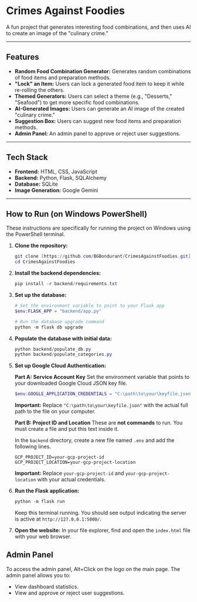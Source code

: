 # Crimes Against Foodies

A fun project that generates interesting food combinations, and then uses AI to create an image of the "culinary crime."

---

## Features

* **Random Food Combination Generator:** Generates random combinations of food items and preparation methods.
* **"Lock" an Item:** Users can lock a generated food item to keep it while re-rolling the others.
* **Themed Generators:** Users can select a theme (e.g., "Desserts," "Seafood") to get more specific food combinations.
* **AI-Generated Images:** Users can generate an AI image of the created "culinary crime."
* **Suggestion Box:** Users can suggest new food items and preparation methods.
* **Admin Panel:** An admin panel to approve or reject user suggestions.

---

## Tech Stack

* **Frontend:** HTML, CSS, JavaScript
* **Backend:** Python, Flask, SQLAlchemy
* **Database:** SQLite
* **Image Generation:** Google Gemini

---

## How to Run (on Windows PowerShell)

These instructions are specifically for running the project on Windows using the PowerShell terminal.

1.  **Clone the repository:**
    ```powershell
    git clone [https://github.com/BGBondurant/CrimesAgainstFoodies.git](https://github.com/BGBondurant/CrimesAgainstFoodies.git)
    cd CrimesAgainstFoodies
    ```

2.  **Install the backend dependencies:**
    ```powershell
    pip install -r backend/requirements.txt
    ```

3.  **Set up the database:**
    ```powershell
    # Set the environment variable to point to your Flask app
    $env:FLASK_APP = "backend/app.py"

    # Run the database upgrade command
    python -m flask db upgrade
    ```

4.  **Populate the database with initial data:**
    ```powershell
    python backend/populate_db.py
    python backend/populate_categories.py
    ```

5.  **Set up Google Cloud Authentication:**

    **Part A: Service Account Key**
    Set the environment variable that points to your downloaded Google Cloud JSON key file.
    ```powershell
    $env:GOOGLE_APPLICATION_CREDENTIALS = "C:\path\to\your\keyfile.json"
    ```
    **Important:** Replace `"C:\path\to\your\keyfile.json"` with the actual full path to the file on your computer.

    **Part B: Project ID and Location**
    These are **not commands** to run. You must create a file and put this text inside it.

    In the `backend` directory, create a new file named `.env` and add the following lines.
    ```
    GCP_PROJECT_ID=your-gcp-project-id
    GCP_PROJECT_LOCATION=your-gcp-project-location
    ```
    **Important:** Replace `your-gcp-project-id` and `your-gcp-project-location` with your actual credentials.

6.  **Run the Flask application:**
    ```powershell
    python -m flask run
    ```

    Keep this terminal running. You should see output indicating the server is active at `http://127.0.0.1:5000/`.

7.  **Open the website:**
    In your file explorer, find and open the `index.html` file with your web browser.

## Admin Panel

To access the admin panel, Alt+Click on the logo on the main page. The admin panel allows you to:

* View dashboard statistics.
* View and approve or reject user suggestions.
